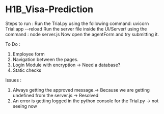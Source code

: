 # H1B_Visa-Prediction

Steps to run :
Run the Trial.py using the following command: uvicorn Trial:app --reload
Run the server file inside the UI/Server/ using the command : node server.js
Now open the agentForm and try submitting it.

To Do :
1. Employee form
2. Navigation between the pages.
3. Login Module with encryption -> Need a database?
4. Static checks

Issues :
1. Always getting the approved message.-> Because we are getting undefined from the server.js -> Resolved
2. An error is getting logged in the python console for the Trial.py -> not seeing now
